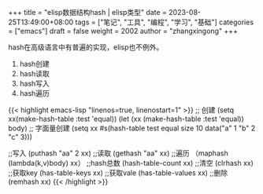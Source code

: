 +++
title = "elisp数据结构hash | elisp类型"
date = 2023-08-25T13:49:00+08:00
tags = ["笔记", "工具", "编程", "学习", "基础"]
categories = ["emacs"]
draft = false
weight = 2002
author = "zhangxingong"
+++

hash在高级语言中有普遍的实现，elisp也不例外。

1.  hash创建
2.  hash读取
3.  hash写入
4.  hash遍历

<!--listend-->

{{< highlight emacs-lisp "linenos=true, linenostart=1" >}}
;; 创建
(setq xx(make-hash-table :test 'equal))
(let (xx (make-hash-table :test 'equal)) body)
;; 字面量创建
(setq xx #s(hash-table test equal size 10 data("a" 1 "b" 2 "c" 3)))

;;写入
(puthash "aa" 2 xx)
;;读取
(gethash "aa" xx)
;;遍历
（maphash (lambda(k,v)body) xx）
;;hash总数
(hash-table-count xx)
;;清空
(clrhash xx)
;;获取key
(has-table-keys xx)
;;获取vale
(has-table-values xx)
;;删除
(remhash xx)
{{< /highlight >}}
